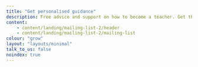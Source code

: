 ```yaml
---
title: "Get personalised guidance"
description: Free advice and support on how to become a teacher. Get the latest information sent straight to your inbox.
content:
    - content/landing/mailing-list-2/header
    - content/landing/mailing-list-2/mailing-list
colour: "grow"
layout: "layouts/minimal"
talk_to_us: false
noindex: true
---
```

